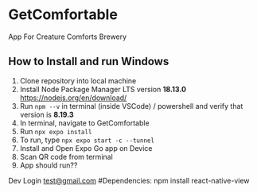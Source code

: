# GetComfortable
App For Creature Comforts Brewery

## How to Install and run **Windows**
1. Clone repository into local machine
2. Install Node Package Manager LTS version **18.13.0** https://nodejs.org/en/download/
3. Run 	`npm --v` in terminal (inside VSCode) / powershell and verify that version is **8.19.3**
4. In terminal, navigate to GetComfortable
5. Run `npx expo install`
6. To run, type `npx expo start -c --tunnel`
7. Install and Open Expo Go app on Device
8. Scan QR code from terminal
9. App should run??


Dev Login test@gmail.com
#Dependencies:
npm install react-native-view